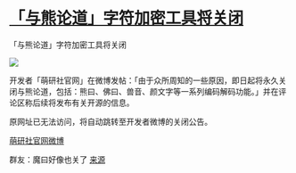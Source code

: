 # [「与熊论道」字符加密工具将关闭](https://github.com/jaaleng/jaaleng.github.io/issues/201)

「与熊论道」字符加密工具将关闭

<!--more-->

![](https://pic.imgdd.cc/item/67e64c7a218de299ca99c805.jpg)

开发者「萌研社官网」在微博发帖：「由于众所周知的一些原因，即日起将永久关闭与熊论道，包括：熊曰、佛曰、兽音、颜文字等一系列编码解码功能。」并在评论区称后续将发布有关开源的信息。

原网址已无法访问，将自动跳转至开发者微博的关闭公告。

[萌研社官网微博](https://weibo.com/1777195790/Pkbwbwu3m)

群友：魔曰好像也关了 [来源](https://t.me/zaihuanews/31778?comment=6954476)

